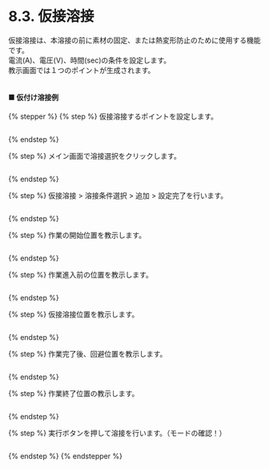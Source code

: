 # 8.3. 仮接溶接

仮接溶接は、本溶接の前に素材の固定、または熱変形防止のために使用する機能です。\
電流(A)、電圧(V)、時間(sec)の条件を設定します。\
教示画面では１つのポイントが生成されます。

<figure><img src="broken-reference" alt=""><figcaption></figcaption></figure>

#### ■ 仮付け溶接例

{% stepper %}
{% step %}
仮接溶接するポイントを設定します。

<figure><img src="../img/chapter5/section5.1.1.jpg" alt=""><figcaption></figcaption></figure>
{% endstep %}

{% step %}
メイン画面で溶接選択をクリックします。

<figure><img src="../img/chapter5/section5.1.1.jpg" alt=""><figcaption></figcaption></figure>
{% endstep %}

{% step %}
仮接溶接 > 溶接条件選択 > 追加 > 設定完了を行います。

<figure><img src="../img/chapter5/section5.1.1.jpg" alt=""><figcaption></figcaption></figure>
{% endstep %}

{% step %}
作業の開始位置を教示します。

<figure><img src="../img/chapter5/section5.1.1.jpg" alt=""><figcaption></figcaption></figure>
{% endstep %}

{% step %}
作業進入前の位置を教示します。

<figure><img src="../img/chapter5/section5.1.1.jpg" alt=""><figcaption></figcaption></figure>
{% endstep %}

{% step %}
仮接溶接位置を教示します。

<figure><img src="../img/chapter5/section5.1.1.jpg" alt=""><figcaption></figcaption></figure>
{% endstep %}

{% step %}
作業完了後、回避位置を教示します。

<figure><img src="../img/chapter5/section5.1.1.jpg" alt=""><figcaption></figcaption></figure>
{% endstep %}

{% step %}
作業終了位置の教示します。

<figure><img src="../img/chapter5/section5.1.1.jpg" alt=""><figcaption></figcaption></figure>
{% endstep %}

{% step %}
実行ボタンを押して溶接を行います。（モードの確認！）

<figure><img src="../img/chapter5/section5.1.1.jpg" alt=""><figcaption></figcaption></figure>
{% endstep %}
{% endstepper %}
